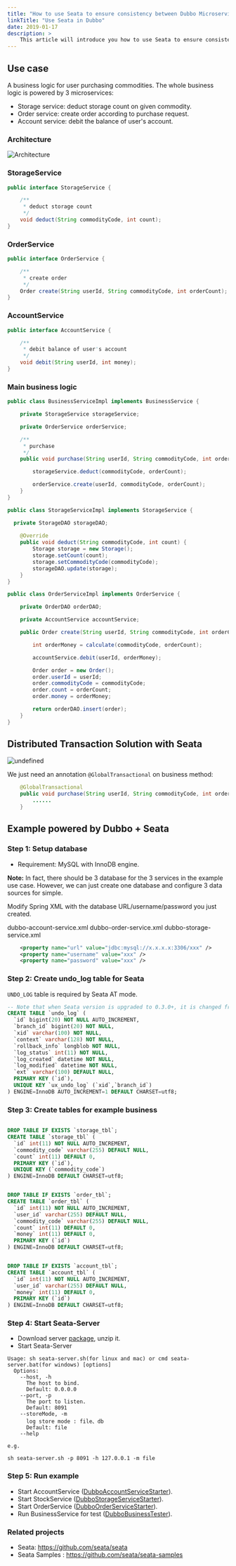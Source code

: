 ```yaml
---
title: "How to use Seata to ensure consistency between Dubbo Microservices"
linkTitle: "Use Seata in Dubbo"
date: 2019-01-17
description: >
    This article will introduce you how to use Seata to ensure consistency between Dubbo Microservices.
---
```


## Use case

A business logic for user purchasing commodities. The whole business logic is powered by 3 microservices:

- Storage service: deduct storage count on given commodity.
- Order service: create order according to purchase request.
- Account service: debit the balance of user's account.

### Architecture

![Architecture](/imgs/blog/fescar/fescar-1.png) 


### StorageService

```java
public interface StorageService {

    /**
     * deduct storage count
     */
    void deduct(String commodityCode, int count);
}
```

### OrderService

```java
public interface OrderService {

    /**
     * create order
     */
    Order create(String userId, String commodityCode, int orderCount);
}
```

### AccountService

```java
public interface AccountService {

    /**
     * debit balance of user's account
     */
    void debit(String userId, int money);
}
```

### Main business logic

```java
public class BusinessServiceImpl implements BusinessService {

    private StorageService storageService;

    private OrderService orderService;

    /**
     * purchase
     */
    public void purchase(String userId, String commodityCode, int orderCount) {

        storageService.deduct(commodityCode, orderCount);

        orderService.create(userId, commodityCode, orderCount);
    }
}
```

```java
public class StorageServiceImpl implements StorageService {

  private StorageDAO storageDAO;
  
    @Override
    public void deduct(String commodityCode, int count) {
        Storage storage = new Storage();
        storage.setCount(count);
        storage.setCommodityCode(commodityCode);
        storageDAO.update(storage);
    }
}
```

```java
public class OrderServiceImpl implements OrderService {

    private OrderDAO orderDAO;

    private AccountService accountService;

    public Order create(String userId, String commodityCode, int orderCount) {

        int orderMoney = calculate(commodityCode, orderCount);

        accountService.debit(userId, orderMoney);

        Order order = new Order();
        order.userId = userId;
        order.commodityCode = commodityCode;
        order.count = orderCount;
        order.money = orderMoney;

        return orderDAO.insert(order);
    }
}
```

## Distributed Transaction Solution with Seata

![undefined](/imgs/blog/fescar/fescar-2.png) 

We just need an annotation `@GlobalTransactional` on business method: 

```java
    @GlobalTransactional
    public void purchase(String userId, String commodityCode, int orderCount) {
        ......
    }
```

## Example powered by Dubbo + Seata

### Step 1: Setup database

- Requirement: MySQL with InnoDB engine.

**Note:** In fact, there should be 3 database for the 3 services in the example use case. However, we can just create one database and configure 3 data sources for simple. 

Modify Spring XML with the database URL/username/password you just created.

dubbo-account-service.xml
dubbo-order-service.xml
dubbo-storage-service.xml

```xml
    <property name="url" value="jdbc:mysql://x.x.x.x:3306/xxx" />
    <property name="username" value="xxx" />
    <property name="password" value="xxx" />
```
### Step 2: Create undo_log table for Seata

`UNDO_LOG` table is required by Seata AT mode.

```sql
-- Note that when Seata version is upgraded to 0.3.0+, it is changed from the previous normal index to the unique index.
CREATE TABLE `undo_log` (
  `id` bigint(20) NOT NULL AUTO_INCREMENT,
  `branch_id` bigint(20) NOT NULL,
  `xid` varchar(100) NOT NULL,
  `context` varchar(128) NOT NULL,
  `rollback_info` longblob NOT NULL,
  `log_status` int(11) NOT NULL,
  `log_created` datetime NOT NULL,
  `log_modified` datetime NOT NULL,
  `ext` varchar(100) DEFAULT NULL,
  PRIMARY KEY (`id`),
  UNIQUE KEY `ux_undo_log` (`xid`,`branch_id`)
) ENGINE=InnoDB AUTO_INCREMENT=1 DEFAULT CHARSET=utf8;
```

### Step 3: Create tables for example business

```sql

DROP TABLE IF EXISTS `storage_tbl`;
CREATE TABLE `storage_tbl` (
  `id` int(11) NOT NULL AUTO_INCREMENT,
  `commodity_code` varchar(255) DEFAULT NULL,
  `count` int(11) DEFAULT 0,
  PRIMARY KEY (`id`),
  UNIQUE KEY (`commodity_code`)
) ENGINE=InnoDB DEFAULT CHARSET=utf8;


DROP TABLE IF EXISTS `order_tbl`;
CREATE TABLE `order_tbl` (
  `id` int(11) NOT NULL AUTO_INCREMENT,
  `user_id` varchar(255) DEFAULT NULL,
  `commodity_code` varchar(255) DEFAULT NULL,
  `count` int(11) DEFAULT 0,
  `money` int(11) DEFAULT 0,
  PRIMARY KEY (`id`)
) ENGINE=InnoDB DEFAULT CHARSET=utf8;


DROP TABLE IF EXISTS `account_tbl`;
CREATE TABLE `account_tbl` (
  `id` int(11) NOT NULL AUTO_INCREMENT,
  `user_id` varchar(255) DEFAULT NULL,
  `money` int(11) DEFAULT 0,
  PRIMARY KEY (`id`)
) ENGINE=InnoDB DEFAULT CHARSET=utf8;
```
### Step 4: Start Seata-Server

- Download server [package](https://github.com/seata/seata/releases), unzip it.
- Start Seata-Server

```shell
Usage: sh seata-server.sh(for linux and mac) or cmd seata-server.bat(for windows) [options]
  Options:
    --host, -h
      The host to bind.
      Default: 0.0.0.0
    --port, -p
      The port to listen.
      Default: 8091
    --storeMode, -m
      log store mode : file、db
      Default: file
    --help

e.g.

sh seata-server.sh -p 8091 -h 127.0.0.1 -m file
```

### Step 5: Run example

- Start AccountService ([DubboAccountServiceStarter](https://github.com/apache/dubbo-samples/blob/master/99-integration/dubbo-samples-transaction/src/main/java/org/apache/dubbo/samples/starter/DubboAccountServiceStarter.java)).
- Start StockService ([DubboStorageServiceStarter](https://github.com/apache/dubbo-samples/blob/master/99-integration/dubbo-samples-transaction/src/main/java/org/apache/dubbo/samples/starter/DubboStorageServiceStarter.java)).
- Start OrderService  ([DubboOrderServiceStarter](https://github.com/apache/dubbo-samples/blob/master/99-integration/dubbo-samples-transaction/src/main/java/org/apache/dubbo/samples/starter/DubboOrderServiceStarter.java)).
- Run BusinessService for test ([DubboBusinessTester](https://github.com/apache/dubbo-samples/blob/master/99-integration/dubbo-samples-transaction/src/main/java/org/apache/dubbo/samples/starter/DubboBusinessTester.java)).

### Related projects
* Seata:          https://github.com/seata/seata
* Seata Samples : https://github.com/seata/seata-samples 
